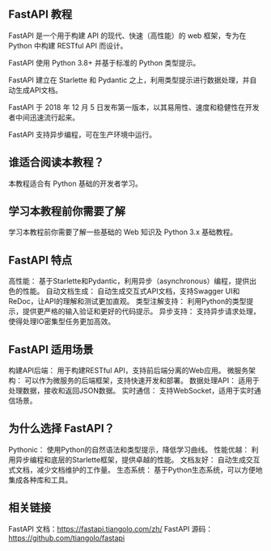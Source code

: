 ## FastAPI 教程

FastAPI 是一个用于构建 API 的现代、快速（高性能）的 web 框架，专为在 Python 中构建 RESTful API 而设计。

FastAPI 使用 Python 3.8+ 并基于标准的 Python 类型提示。

FastAPI 建立在 Starlette 和 Pydantic 之上，利用类型提示进行数据处理，并自动生成API文档。

FastAPI 于 2018 年 12 月 5 日发布第一版本，以其易用性、速度和稳健性在开发者中间迅速流行起来。

FastAPI 支持异步编程，可在生产环境中运行。

## 谁适合阅读本教程？
本教程适合有 Python 基础的开发者学习。

## 学习本教程前你需要了解
学习本教程前你需要了解一些基础的 Web 知识及 Python 3.x 基础教程。

## FastAPI 特点
高性能： 基于Starlette和Pydantic，利用异步（asynchronous）编程，提供出色的性能。
自动文档生成： 自动生成交互式API文档，支持Swagger UI和ReDoc，让API的理解和测试更加直观。
类型注解支持： 利用Python的类型提示，提供更严格的输入验证和更好的代码提示。
异步支持： 支持异步请求处理，使得处理IO密集型任务更加高效。
## FastAPI 适用场景
构建API后端： 用于构建RESTful API，支持前后端分离的Web应用。
微服务架构： 可以作为微服务的后端框架，支持快速开发和部署。
数据处理API： 适用于处理数据，接收和返回JSON数据。
实时通信： 支持WebSocket，适用于实时通信场景。
## 为什么选择 FastAPI？
Pythonic： 使用Python的自然语法和类型提示，降低学习曲线。
性能优越： 利用异步编程和底层的Starlette框架，提供卓越的性能。
文档友好： 自动生成交互式文档，减少文档维护的工作量。
生态系统： 基于Python生态系统，可以方便地集成各种库和工具。
## 相关链接
FastAPI 文档：https://fastapi.tiangolo.com/zh/
FastAPI 源码：https://github.com/tiangolo/fastapi